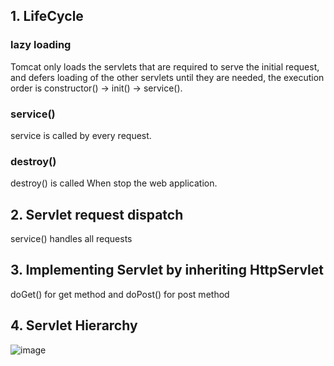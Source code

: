 ## 1. LifeCycle
### lazy loading 
Tomcat only loads the servlets that are required to serve the initial request, and defers loading of the other servlets until they are needed, the execution order is 
constructor() -> init() -> service().
### service()
service is called by every request.
### destroy()
destroy() is called When stop the web application.

## 2. Servlet request dispatch
service() handles all requests

## 3. Implementing Servlet by inheriting HttpServlet
doGet() for get method and doPost() for post method

## 4. Servlet Hierarchy
![image](https://user-images.githubusercontent.com/43444919/226262609-df5c213e-1e29-41b8-983b-84509be99be0.png)


